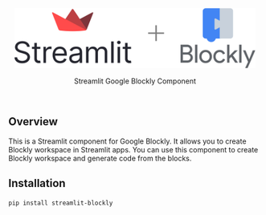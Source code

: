 <p align="center">
  <img alt="streamlit-blockly Logo" src="https://raw.githubusercontent.com/hasaniqbal777/streamlit-blockly/main/assets/splash.png" height="120" />
  <p align="center">Streamlit Google Blockly Component</p>
    <br>
  </p>
</p>

## Overview

This is a Streamlit component for Google Blockly. It allows you to create Blockly workspace in Streamlit apps. You can use this component to create Blockly workspace and generate code from the blocks.

## Installation

```bash
pip install streamlit-blockly
```